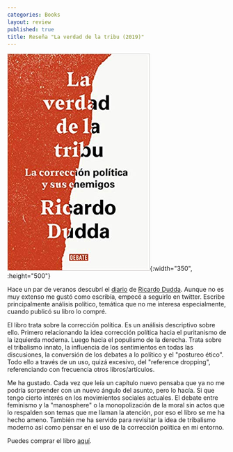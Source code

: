 ```yaml
---
categories: Books
layout: review
published: true
title: Reseña "La verdad de la tribu (2019)"
---
```

![](/assets/laverdaddelatribulacorreccinpolticaysusenemigosensayoypensamiento.jpg){:width="350", :height="500"}

Hace un par de veranos descubrí el [diario](https://rdudda.tumblr.com/) de [Ricardo Dudda](https://twitter.com/rdudda). Aunque no es muy extenso me gustó como escribía, empecé a seguirlo en twitter. Escribe principalmente análisis político, temática que no me interesa especialmente, cuando publicó su libro lo compré.

El libro trata sobre la corrección política. Es un análisis descriptivo sobre ello. Primero relacionando la idea corrección política hacia el puritanismo de la izquierda moderna. Luego hacia el populismo de la derecha. Trata sobre el tribalismo innato, la influencia de los sentimientos en todas las discusiones, la conversión de los debates a lo político y el "postureo ético". Todo ello a través de un uso, quizá excesivo, del "reference dropping", referenciando con frecuencia otros libros/artículos.

Me ha gustado. Cada vez que leía un capítulo nuevo pensaba que ya no me podría sorprender con un nuevo ángulo del asunto, pero lo hacía. Si que tengo cierto interés en los movimientos sociales actuales. El debate entre feminismo y la "manosphere" o la monopolización de la moral sin actos que lo respalden son temas que me llaman la atención, por eso el libro se me ha hecho ameno. También me ha servido para revisitar la idea de tribalismo moderno así como pensar en el uso de la corrección política en mi entorno.

Puedes comprar el libro [aquí](https://amazon.es/dp/8499929141).
